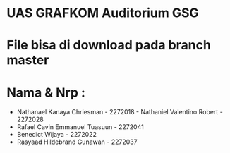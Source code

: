 # UAS GRAFKOM Auditorium GSG
# File bisa di download pada branch master
# Nama & Nrp :
- Nathanael Kanaya Chriesman - 2272018
- Nathaniel Valentino Robert - 2272028
- Rafael Cavin Emmanuel Tuasuun - 2272041
- Benedict Wijaya - 2272022
- Rasyaad Hildebrand Gunawan - 2272037
